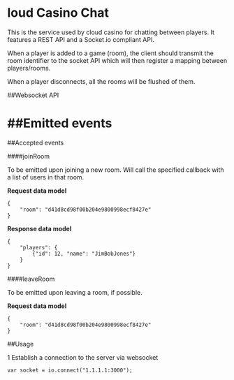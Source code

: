 loud Casino Chat
===

This is the service used by cloud casino for chatting between players.
It features a REST API and a Socket.io compliant API.

When a player is added to a game (room), the client should transmit the room identifier
to the socket API which will then register a mapping between players/rooms.

When a player disconnects, all the rooms will be flushed of them.

##Websocket API

##Emitted events
===
##Accepted events

####joinRoom

To be emitted upon joining a new room. Will call the specified callback with a list of users in that room.

**Request data model**

    {
        "room": "d41d8cd98f00b204e9800998ecf8427e"
    }

**Response data model**

    {
        "players": {
            {"id": 12, "name": "JimBobJones"}
        }
    }

####leaveRoom

To be emitted upon leaving a room, if possible.

**Request data model**

    {
        "room": "d41d8cd98f00b204e9800998ecf8427e"
    }

##Usage

1 Establish a connection to the server via websocket

    var socket = io.connect("1.1.1.1:3000");
    
